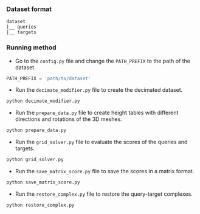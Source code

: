 ### Dataset format

```
dataset
|__ queries
|__ targets
```

### Running method

- Go to the `config.py` file and change the `PATH_PREFIX` to the path of the dataset.

```python
PATH_PREFIX = 'path/to/dataset'
```

- Run the `decimate_modifier.py` file to create the decimated dataset.

```bash
python decimate_modifier.py
```

- Run the `prepare_data.py` file to create height tables with different directions and rotations of the 3D meshes.

```bash
python prepare_data.py
```

- Run the `grid_solver.py` file to evaluate the scores of the queries and targets.

```bash
python grid_solver.py
```

- Run the `save_matrix_score.py` file to save the scores in a matrix format.

```bash
python save_matrix_score.py
```

- Run the `restore_complex.py` file to restore the query-target complexes.

```bash
python restore_complex.py
```
